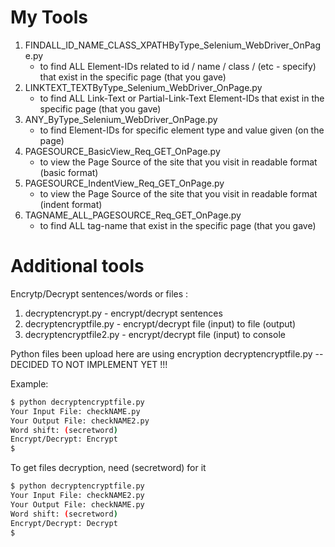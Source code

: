 # My Tools #

1) FINDALL_ID_NAME_CLASS_XPATHByType_Selenium_WebDriver_OnPage.py
    - to find ALL Element-IDs related to id / name / class / (etc - specify) that exist in the specific page (that you gave)   
2) LINKTEXT_TEXTByType_Selenium_WebDriver_OnPage.py
    - to find ALL Link-Text or Partial-Link-Text Element-IDs that exist in the specific page (that you gave)  
3) ANY_ByType_Selenium_WebDriver_OnPage.py
    - to find Element-IDs for specific element type and value given (on the page)  
4) PAGESOURCE_BasicView_Req_GET_OnPage.py
    - to view the Page Source of the site that you visit in readable format (basic format)  
5) PAGESOURCE_IndentView_Req_GET_OnPage.py
    - to view the Page Source of the site that you visit in readable format (indent format)  
6) TAGNAME_ALL_PAGESOURCE_Req_GET_OnPage.py
    - to find ALL tag-name that exist in the specific page (that you gave)

# Additional tools #

Encrytp/Decrypt sentences/words or files :

1) decryptencrypt.py - encrypt/decrypt sentences
2) decryptencryptfile.py - encrypt/decrypt file (input) to file (output)
3) decryptencryptfile2.py - encrypt/decrypt file (input) to console

Python files been upload here are using encryption decryptencryptfile.py -- DECIDED TO NOT IMPLEMENT YET !!! 

Example:
```bash
$ python decryptencryptfile.py
Your Input File: checkNAME.py
Your Output File: checkNAME2.py
Word shift: (secretword)
Encrypt/Decrypt: Encrypt
$
```

To get files decryption, need (secretword) for it
```bash
$ python decryptencryptfile.py
Your Input File: checkNAME2.py
Your Output File: checkNAME.py
Word shift: (secretword)
Encrypt/Decrypt: Decrypt
$
```
